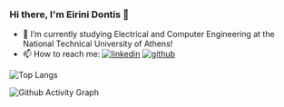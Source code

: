 ### Hi there, I'm Eirini Dontis 👋

- 🌱 I’m currently studying Electrical and Computer Engineering at the National Technical University of Athens!
- 📫 How to reach me: [![linkedin](https://img.shields.io/badge/Linkedin-0e76a8?style=for-the-badge&logo=Linkedin&logoColor=white)](https://www.linkedin.com/in/%CE%B5%CE%B9%CF%81%CE%AE%CE%BD%CE%B7-%CE%B4-a11a26257/) [![github](https://img.shields.io/badge/GitHub-100000?style=for-the-badge&logo=github&logoColor=white)](https://github.com/eirinidonti)

![Top Langs](https://github-profile-summary-cards.vercel.app/api/cards/profile-details?username=eirinidonti&theme=2077)

![Github Activity Graph](https://activity-graph.herokuapp.com/graph?username=eirinidonti&theme=2077)

<!-- ![Top Langs1](https://github-readme-stats-git-masterrstaa-rickstaa.vercel.app/api?username=eirinidonti) -->

<!-- ![Top Langs2](http://github-profile-summary-cards.vercel.app/api/cards/productive-time?username=eirinidonti&theme=nord_bright&utcOffset={utcOffset}) -->

<!-- [![GitHub Streak](https://streak-stats.demolab.com?user=eirinidonti&theme=horizon&border_radius=5&date_format=j%20M%5B%20Y%5D&mode=weekly)](https://git.io/streak-stats) -->

<!-- [![Top Langs](https://github-readme-stats.vercel.app/api/top-langs/?username=eirinidonti&layout=pie)](https://github.com/eirinidonti/ECE-NTUA) -->
